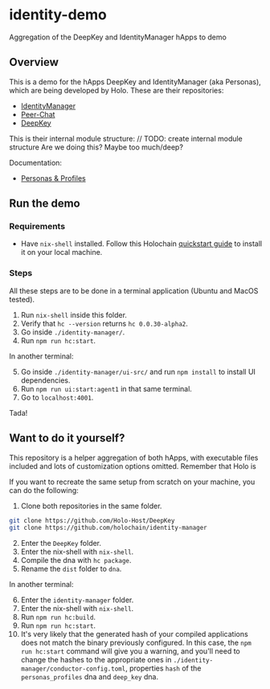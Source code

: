 # identity-demo
Aggregation of the DeepKey and IdentityManager hApps to demo 

## Overview

This is a demo for the hApps DeepKey and IdentityManager (aka Personas), which are being developed by Holo. These are their repositories:

- [IdentityManager](https://github.com/holochain/identity-manager)
- [Peer-Chat](https://github.com/holochain/peer-chat)
- [DeepKey](https://github.com/Holo-Host/DeepKey)

This is their internal module structure:
// TODO: create internal module structure
Are we doing this? Maybe too much/deep?

Documentation:
- [Personas & Profiles](https://hackmd.io/pcDkiCJoQH-z6s_VS4LNRg)

## Run the demo

### Requirements

- Have `nix-shell` installed. Follow this Holochain [quickstart guide](https://developer.holochain.org/start.html) to install it on your local machine.

### Steps

All these steps are to be done in a terminal application (Ubuntu and MacOS tested).

1. Run `nix-shell` inside this folder.
2. Verify that `hc --version` returns `hc 0.0.30-alpha2`.
3. Go inside `./identity-manager/`.
4. Run `npm run hc:start`.

In another terminal:

5. Go inside `./identity-manager/ui-src/` and run `npm install` to install UI dependencies.
6. Run `npm run ui:start:agent1` in that same terminal.
7. Go to `localhost:4001`.

Tada!

## Want to do it yourself?

This repository is a helper aggregation of both hApps, with executable files included and lots of customization options omitted. Remember that Holo is 

If you want to recreate the same setup from scratch on your machine, you can do the following:

1. Clone both repositories in the same folder.

```bash
git clone https://github.com/Holo-Host/DeepKey
git clone https://github.com/holochain/identity-manager
```

2. Enter the `DeepKey` folder.
3. Enter the nix-shell with `nix-shell`.
4. Compile the dna with `hc package`.
5. Rename the `dist` folder to `dna`.

In another terminal:

6. Enter the `identity-manager` folder.
7. Enter the nix-shell with `nix-shell`.
8. Run `npm run hc:build`.
9. Run `npm run hc:start`.
10. It's very likely that the generated hash of your compiled applications does not match the binary previously configured. In this case, the `npm run hc:start` command will give you a warning, and you'll need to change the hashes to the appropriate ones in `./identity-manager/conductor-config.toml`, properties `hash` of the `personas_profiles` dna and `deep_key` dna.